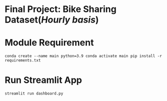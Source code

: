# Final Project: Bike Sharing Dataset(*Hourly basis*)

# Module Requirement
`conda create --name main python=3.9
conda activate main
pip install -r requirements.txt`

# Run Streamlit App
`streamlit run dashboard.py`
